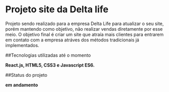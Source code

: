 # Projeto site da Delta life

Projeto sendo realizado para a empresa Delta Life para atualizar o seu site, porém mantendo como objetivo, não realizar vendas diretamente por esse meio. 
O objetivo final é criar um site que atraía mais clientes para entrarem em contato com a empresa atráves dos métodos tradicionais já implementados. 

##Tecnologias utilizadas até o momento

**React.js, HTML5, CSS3 e Javascript ES6.**

##Status do projeto

**em andamento**
